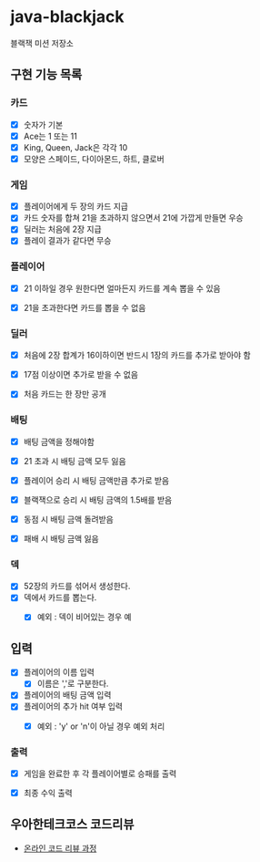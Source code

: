 # java-blackjack

블랙잭 미션 저장소

## 구현 기능 목록

### 카드
- [x] 숫자가 기본
- [x] Ace는 1 또는 11
- [x] King, Queen, Jack은 각각 10
- [x] 모양은 스페이드, 다이아몬드, 하트, 클로버

### 게임
- [x] 플레이어에게 두 장의 카드 지급
- [x] 카드 숫자를 합쳐 21을 초과하지 않으면서 21에 가깝게 만들면 우승
- [x] 딜러는 처음에 2장 지급
- [x] 플레이 결과가 같다면 무승

### 플레이어
- [x] 21 이하일 경우 원한다면 얼마든지 카드를 계속 뽑을 수 있음
- [x] 21을 초과한다면 카드를 뽑을 수 없음


### 딜러
- [x] 처음에 2장 합계가 16이하이면 반드시 1장의 카드를 추가로 받아야 함
- [x] 17점 이상이면 추가로 받을 수 없음
- [x] 처음 카드는 한 장만 공개


### 배팅
- [x] 배팅 금액을 정해야함
- [x] 21 초과 시 배팅 금액 모두 잃음
- [x] 플레이어 승리 시 배팅 금액만큼 추가로 받음
- [x] 블랙잭으로 승리 시 배팅 금액의 1.5배를 받음
- [x] 동점 시 배팅 금액 돌려받음
- [x] 패배 시 배팅 금액 잃음


### 덱
- [x] 52장의 카드를 섞어서 생성한다.
- [x] 덱에서 카드를 뽑는다.
  - [x] 예외 : 덱이 비어있는 경우 예


## 입력
- [x] 플레이어의 이름 입력
  - [x] 이름은 ','로 구분한다.  
- [x] 플레이어의 배팅 금액 입력
- [x] 플레이어의 추가 hit 여부 입력
  - [x] 예외 : 'y' or 'n'이 아닐 경우 예외 처리


### 출력
- [x] 게임을 완료한 후 각 플레이어별로 승패를 출력
- [x] 최종 수익 출력


## 우아한테크코스 코드리뷰

- [온라인 코드 리뷰 과정](https://github.com/woowacourse/woowacourse-docs/blob/master/maincourse/README.md)
